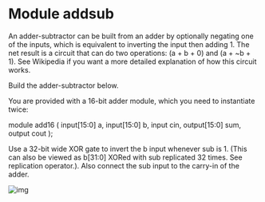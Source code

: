 # Module addsub

An adder-subtractor can be built from an adder by optionally negating one of the inputs, which is equivalent to inverting the input then adding 1. The net result is a circuit that can do two operations: (a + b + 0) and (a + ~b + 1). See Wikipedia if you want a more detailed explanation of how this circuit works.

Build the adder-subtractor below.

You are provided with a 16-bit adder module, which you need to instantiate twice:

module add16 ( input[15:0] a, input[15:0] b, input cin, output[15:0] sum, output cout );

Use a 32-bit wide XOR gate to invert the b input whenever sub is 1. (This can also be viewed as b[31:0] XORed with sub replicated 32 times. See replication operator.). Also connect the sub input to the carry-in of the adder.

![img](https://hdlbits.01xz.net/mw/images/a/ae/Module_addsub.png)
